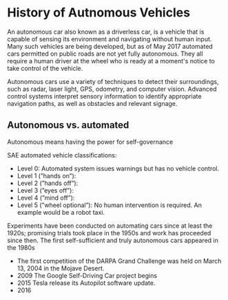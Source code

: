 # History of Autnomous Vehicles 

An autonomous car also known as a driverless car, is a vehicle that is capable of sensing its environment and navigating without human input. Many such vehicles are being developed, but as of May 2017 automated cars permitted on public roads are not yet fully autonomous. They all require a human driver at the wheel who is ready at a moment's notice to take control of the vehicle.

Autonomous cars use a variety of techniques to detect their surroundings, such as radar, laser light, GPS, odometry, and computer vision. Advanced control systems interpret sensory information to identify appropriate navigation paths, as well as obstacles and relevant signage. 

## Autonomous vs. automated
Autonomous means having the power for self-governance

SAE automated vehicle classifications:

- Level 0: Automated system issues warnings but has no vehicle control.
- Level 1 (”hands on”):
- Level 2 (”hands off”): 
- Level 3 (”eyes off”):
- Level 4 (”mind off”):
- Level 5 (”wheel optional”): No human intervention is required. An example would be a robot taxi.

Experiments have been conducted on automating cars since at least the 1920s; promising trials took place in the 1950s and work has proceeded since then. The first self-sufficient and truly autonomous cars appeared in the 1980s

- The first competition of the DARPA Grand Challenge was held on March 13, 2004 in the Mojave Desert.
- 2009 The Google Self-Driving Car project begins
- 2015 Tesla release its Autopilot software update.
- 2016 
